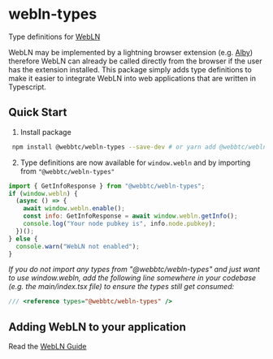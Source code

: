 # webln-types

Type definitions for [WebLN](https://webbtc.dev/webln)

WebLN may be implemented by a lightning browser extension (e.g. [Alby](https://getalby.com/)) therefore WebLN can already be called directly from the browser if the user has the extension installed. This package simply adds type definitions to make it easier to integrate WebLN into web applications that are written in Typescript.

## Quick Start

1. Install package

```bash
 npm install @webbtc/webln-types --save-dev # or yarn add @webbtc/webln-types --dev
```

2. Type definitions are now available for `window.webln` and by importing from `"@webbtc/webln-types"`

```javascript
import { GetInfoResponse } from "@webbtc/webln-types";
if (window.webln) {
  (async () => {
    await window.webln.enable();
    const info: GetInfoResponse = await window.webln.getInfo();
    console.log("Your node pubkey is", info.node.pubkey);
  })();
} else {
  console.warn("WebLN not enabled");
}
```

_If you do not import any types from "@webbtc/webln-types" and just want to use window.webln, add the following line somewhere in your codebase (e.g. the main/index.tsx file) to ensure the types still get consumed:_

```javascript
/// <reference types="@webbtc/webln-types" />
```

## Adding WebLN to your application

Read the [WebLN Guide](https://www.webln.guide/introduction/readme)

